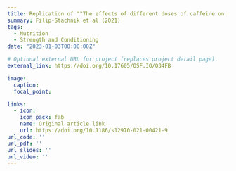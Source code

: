 ```yaml
---
title: Replication of ""The effects of different doses of caffeine on maximal strength and strength‐endurance in women habituated to caffeine"
summary: Filip-Stachnik et al (2021)
tags:
  - Nutrition
  - Strength and Conditioning
date: "2023-01-03T00:00:00Z"

# Optional external URL for project (replaces project detail page).
external_link: https://doi.org/10.17605/OSF.IO/Q34FB

image:
  caption: 
  focal_point: 

links:
  - icon: 
    icon_pack: fab
    name: Original article link
    url: https://doi.org/10.1186/s12970-021-00421-9
url_code: ''
url_pdf: ''
url_slides: ''
url_video: ''
---
```


